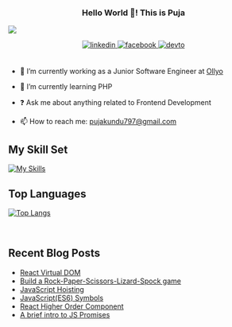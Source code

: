 <div align="center">

</div>  
  
### <div align="center">Hello World 👋! This is Puja</div>  
![](https://komarev.com/ghpvc/?username=pujaKundu) 
<div align="center">
<a href="https://www.linkedin.com/in/puja-kundu-62a0231a3/" target="_blank">
<img src=https://img.shields.io/badge/linkedin-%231E77B5.svg?&style=for-the-badge&logo=linkedin&logoColor=white alt=linkedin style="margin-bottom: 5px;" />
</a>
<a href="https://www.facebook.com/puja.kundu.7731/" target="_blank">
<img src=https://img.shields.io/badge/facebook-%232E87FB.svg?&style=for-the-badge&logo=facebook&logoColor=white alt=facebook style="margin-bottom: 5px;" />
</a> 
<a href="https://dev.to/pujakundu" target="_blank">
<img src=https://img.shields.io/badge/dev.to-%2308090A.svg?&style=for-the-badge&logo=dev.to&logoColor=white alt=devto style="margin-bottom: 5px;" />
</a>
</div>  
 
<br/>  

- 🔭 I’m currently working as a Junior Software Engineer at [Ollyo](https://ollyo.com/)

- 🌱 I’m currently learning PHP    

- ❓  Ask me about anything related to Frontend Development  

- 📫 How to reach me: pujakundu797@gmail.com
  
## My Skill Set  
[![My Skills](https://skillicons.dev/icons?i=js,react,redux,html,css,tailwind,mongodb,mysql,cypress,python,git,github)](https://skillicons.dev)

## Top Languages 
[![Top Langs](https://github-readme-stats.vercel.app/api/top-langs/?username=pujaKundu&layout=donut&theme=tokyonight)](https://github.com/pujaKundu/github-readme-stats)

<br/>  

## Recent Blog Posts  
<!-- BLOG-POST-LIST:START -->  
- [React Virtual DOM](https://dev.to/pujakundu/react-virtual-dom-4f54) 
- [Build a Rock-Paper-Scissors-Lizard-Spock game](https://dev.to/pujakundu/build-a-rock-paper-scissors-lizard-spock-game-22n8) 
- [JavaScript Hoisting](https://dev.to/pujakundu/javascript-hoisting-330f) 
- [JavaScript(ES6) Symbols](https://dev.to/pujakundu/javascriptes6-symbols-41l) 
- [React Higher Order Component](https://dev.to/pujakundu/react-higher-order-component-13im) 
- [A brief intro to JS Promises](https://dev.to/pujakundu/a-brief-intro-to-js-promises-5f1i) 
<!-- BLOG-POST-LIST:END -->  

<br/>    






